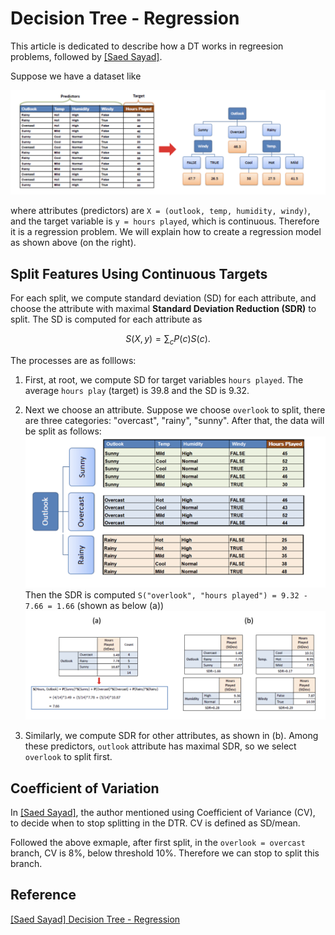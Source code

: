 
# Decision Tree - Regression


This article is dedicated to describe how a DT works in regreesion problems, followed by [[Saed Sayad]][Decision Tree - Regression]. 

Suppose we have a dataset like

![dataset](images/dataset.png)

where attributes (predictors) are `X = (outlook, temp, humidity, windy)`, and the target variable is `y = hours played`, which is continuous. Therefore it is a regression problem. We will explain how to create a regression model as shown above (on the right).

## Split Features Using Continuous Targets

For each split, we compute standard deviation (SD) for each attribute, and choose the attribute with maximal **Standard Deviation Reduction (SDR)** to split. The SD is computed for each attribute as 

$$S(X, y) = \sum_{c}P(c)S(c).$$

The processes are as folllows:

1. First, at root, we compute SD for target variables `hours played`. The average `hours play` (target) is 39.8 and the SD is 9.32.

2. Next we choose an attribute. Suppose we choose `overlook` to split, there are three categories: "overcast", "rainy", "sunny". After that, the data will be split as follows:
![split](images/DTR_split.png) Then the SDR is computed `S("overlook", "hours played") = 9.32 - 7.66 = 1.66` (shown as below (a)) ![steps](images/SDR.png) 

3. Similarly, we compute SDR for other attributes, as shown in (b). Among these predictors, `outlook` attribute has maximal SDR, so we select `overlook` to split first.




## Coefficient of Variation

In [[Saed Sayad]][Decision Tree - Regression], the author mentioned using Coefficient of Variance (CV), to decide when to stop splitting in the DTR. CV is defined as SD/mean. 

Followed the above exmaple, after first split, in the `overlook = overcast` branch, CV is 8%, below threshold 10%. Therefore we can stop to split this branch.



## Reference


[Decision Tree - Regression]: https://www.saedsayad.com/decision_tree_reg.htm#:~:text=Decision%20tree%20builds%20regression%20or,decision%20nodes%20and%20leaf%20nodes.
[[Saed Sayad] Decision Tree - Regression](https://www.saedsayad.com/decision_tree_reg.htm#:~:text=Decision%20tree%20builds%20regression%20or,decision%20nodes%20and%20leaf%20nodes.)


